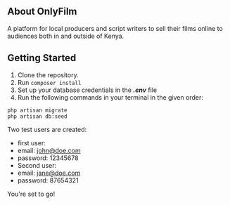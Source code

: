 ## About OnlyFilm

A platform for local producers and script writers to sell their films online to audiences both in and outside of Kenya.

## Getting Started

1. Clone the repository.
2. Run `composer install`
3. Set up your database credentials in the ***.env*** file
4. Run the following commands in your terminal in the given order:
```
php artisan migrate
php artisan db:seed
```
Two test users are created:
- first user:
- email: john@doe.com
- password: 12345678
- Second user:
- email: jane@doe.com
- password: 87654321
        
You're set to go!
